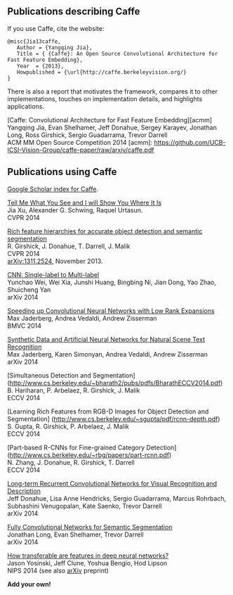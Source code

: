 ## Publications describing Caffe

If you use Caffe, cite the website:

```
@misc{Jia13caffe,
   Author = {Yangqing Jia},
   Title = { {Caffe}: An Open Source Convolutional Architecture for Fast Feature Embedding},
   Year  = {2013},
   Howpublished = {\url{http://caffe.berkeleyvision.org/}
}
```

There is also a report that motivates the framework, compares it to other implementations, touches on implementation details, and highlights applications.

[Caffe: Convolutional Architecture for Fast Feature Embedding][acmm]  
Yangqing Jia, Evan Shelhamer, Jeff Donahue, Sergey Karayev, Jonathan Long, Ross
Girshick, Sergio Guadarrama, Trevor Darrell  
ACM MM Open Source Competition 2014
[acmm]: https://github.com/UCB-ICSI-Vision-Group/caffe-paper/raw/arxiv/caffe.pdf

## Publications using Caffe

[Google Scholar index for Caffe](http://scholar.google.com/scholar?oi=bibs&hl=en&cites=17333247995453974016).

[Tell Me What You See and I will Show You Where It Is](http://pages.cs.wisc.edu/~jiaxu/projects/weak-label-seg/)  
Jia Xu, Alexander G. Schwing, Raquel Urtasun.   
CVPR 2014  

[Rich feature hierarchies for accurate object detection and semantic segmentation](http://www.cs.berkeley.edu/~rbg/papers/r-cnn-cvpr.pdf)  
R. Girshick, J. Donahue, T. Darrell, J. Malik  
CVPR 2014  
[arXiv:1311.2524](http://arxiv.org/abs/1310.1531), November 2013.

[CNN: Single-label to Multi-label](http://arxiv.org/abs/1406.5726)  
Yunchao Wei, Wei Xia, Junshi Huang, Bingbing Ni, Jian Dong, Yao Zhao, Shuicheng Yan  
arXiv 2014

[Speeding up Convolutional Neural Networks with Low Rank Expansions](http://arxiv.org/abs/1405.3866)  
Max Jaderberg, Andrea Vedaldi, Andrew Zisserman  
BMVC 2014

[Synthetic Data and Artificial Neural Networks for Natural Scene Text Recognition](http://arxiv.org/abs/1406.2227)  
Max Jaderberg, Karen Simonyan, Andrea Vedaldi, Andrew Zisserman  
arXiv 2014

[Simultaneous Detection and Segmentation] (http://www.cs.berkeley.edu/~bharath2/pubs/pdfs/BharathECCV2014.pdf)  
B. Hariharan, P. Arbelaez, R. Girshick, J. Malik  
ECCV 2014

[Learning Rich Features from RGB-D Images for Object Detection and Segmentation] (http://www.cs.berkeley.edu/~sgupta/pdf/rcnn-depth.pdf)  
S. Gupta, R. Girshick, P. Arbelaez, J. Malik  
ECCV 2014

[Part-based R-CNNs for Fine-grained Category Detection]
(http://www.cs.berkeley.edu/~rbg/papers/part-rcnn.pdf)  
N. Zhang, J. Donahue, R. Girshick, T. Darrell  
ECCV 2014

[Long-term Recurrent Convolutional Networks for Visual Recognition and Description](http://arxiv.org/abs/1411.4389v2)  
Jeff Donahue, Lisa Anne Hendricks, Sergio Guadarrama, Marcus Rohrbach, Subhashini Venugopalan, Kate Saenko, Trevor Darrell  
arXiv 2014

[Fully Convolutional Networks for Semantic Segmentation](http://arxiv.org/abs/1411.4038)  
Jonathan Long, Evan Shelhamer, Trevor Darrell  
arXiv 2014

[How transferable are features in deep neural networks?](http://papers.nips.cc/paper/5427-how-transferable-are-features-in-deep-neural-networks)  
Jason Yosinski, Jeff Clune, Yoshua Bengio, Hod Lipson  
NIPS 2014 (see also [arXiv](http://arxiv.org/abs/1411.1792) preprint)


**Add your own!**